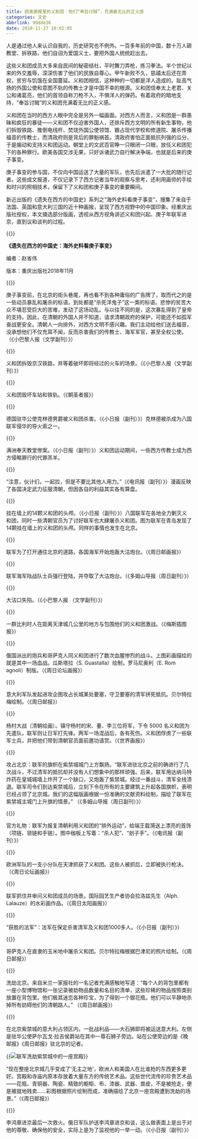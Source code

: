 ```yaml
---
title: 欧美画报里的义和团：他们“奉旨讨贼”，充满着无比的正义感
categories: 文史
abbrlink: 99dde36
date: 2018-11-27 10:02:05
---
```

人是通过他人来认识自我的，历史研究也不例外。一百多年前的中国，数十万人砸教堂、拆铁路，他们自诩为爱国义士，要把外国人统统赶出去。

这些义和团成员大多来自民间的秘密结社，平时舞刀弄枪，练习拳法。半个世纪以来的外交羞辱，深深伤害了他们的民族自尊心。甲午新败不久，慈禧太后还在弄权，贫穷与饥饿在全国蔓延。义和团相信，这种种的一切都是洋人造成的。趾高气扬的外国公使和意图不轨的传教士才是中国不幸的根源。义和团信奉太上老君、关公和诸葛亮，他们的首领自称刀枪不入，不惧洋人的弹药。有着政府的暗地支持，“奉旨讨贼”的义和团充满着无比的正义感。

义和团在当时的西方人眼中完全是另外一幅画面。对西方人而言，义和团是一群愚昧和疯狂的暴徒——义和团不仅迫害外国人，还排斥西方文明的所有新生事物，他们拆毁铁路、推倒电线杆、焚烧外国公使领馆、霸占现代学校和修道院、屠杀传播福音的传教士，而清政府则是背后的罪魁祸首。清政府害怕正面抵抗列强的瓜分，于是煽动和支持义和团运动。朝堂上的文武百官睁一只眼闭一只眼，放任义和团犯下的各种罪行。欧美各国交涉无果，只好诉诸武力自行解决争端，也就是后来的庚子事变。

庚子事变的参与国，不仅向中国运送了大量的军队，也先后派遣了一大批的随行记者。这些成文报道，不仅记录下了西方记者当年的观察与思考，还利用画师的手绘和时兴的照相技术，保留下了义和团和庚子事变的重要瞬间。

新近出版的《遗失在西方的中国史》系列之“海外史料看庚子事变”，搜集了来自于法国、英国和意大利三国的近十种画报，呈现了西方视野中的中国印象。经重庆出版社授权，本文摘选部分版画，透视从西方视角讲述义和团兴起、庚子年联军进京，直到议和谈判的过程。

{{<img src="https://ian2.oss-cn-hangzhou.aliyuncs.com/2018-11-27-020230.jpg" alt="">}}

**《遗失在西方的中国史：海外史料看庚子事变》**

编者：赵省伟

版本：重庆出版社2018年11月

{{<img src="https://ian2.oss-cn-hangzhou.aliyuncs.com/2018-11-27-020309.jpg" alt="">}}

庚子事变前，在北京的街头巷尾，再也看不到各种庸俗的广告牌了，取而代之的是一些动员暴乱和屠杀的标语。到处都是“杀死洋鬼子”这一类的标语。悲惨的贫苦大众不堪忍受巨大的苦难，发动了这场动乱。与以往不同的是，这次暴乱得到了皇帝的支持。因此，在清朝的外国人并不知道，请求清朝政府的保护，可能还不如孤军奋战更安全。清朝人一向排外，对西方文明不感兴趣。我们主动给他们送去福音，没承想他们不仅充耳不闻，反而杀害我们的传教士、海军军官，甚至全权公使。 （《小巴黎人报（文学副刊）》）

{{<img src="https://ian2.oss-cn-hangzhou.aliyuncs.com/2018-11-27-020332.jpg" alt="">}}

义和团拆毁京汉铁路，并等着破坏即将经过的火车的场景。（《小巴黎人报（文学副刊）》）

{{<img src="https://ian2.oss-cn-hangzhou.aliyuncs.com/2018-11-27-020344.jpg" alt="">}}

义和团毁坏车站和铁轨。（《朝圣者报》）

{{<img src="https://ian2.oss-cn-hangzhou.aliyuncs.com/2018-11-27-020354.jpg" alt="">}}

德国驻华公使克林德男爵被义和团杀害。（《小日报（副刊）》）克林德被杀成为八国联军侵华的导火索之一。

{{<img src="https://ian2.oss-cn-hangzhou.aliyuncs.com/2018-11-27-020406.jpg" alt="">}}

满洲奉天教堂惨案。（《小日报（副刊）》）义和团运动期间，一些西方传教士成为西方侵略罪行的代罪羔羊。

{{<img src="https://ian2.oss-cn-hangzhou.aliyuncs.com/2018-11-27-020423.jpg" alt="">}}

“注意，伙计们，一起拉，但是不要比其他人用力。”（《电讯报（副刊）》）漫画反映了各国决定武力征服清朝，但因各自的利益其实各有算盘。

{{<img src="https://ian2.oss-cn-hangzhou.aliyuncs.com/2018-11-27-020441.jpg" alt="">}}

挂在墙上的14颗义和团的头颅。（《小日报（副刊）》）八国联军在各地全力剿灭义和团，同时一些清朝官员为了讨好联军也大肆屠杀义和团。图为联军在青岛发现了14颗挂在墙上的义和团的头颅。同样的事情也发生在北京。

{{<img src="https://ian2.oss-cn-hangzhou.aliyuncs.com/2018-11-27-020502.jpg" alt="">}}

联军为了打开通往北京的道路，各国海军开始炮轰大沽炮台。（《周日邮画报》）

{{<img src="https://ian2.oss-cn-hangzhou.aliyuncs.com/2018-11-27-020512.jpg" alt="">}}

联军海军陆战队士兵强行登陆，并夺取了大沽炮台。（《多姆山导报（周日副刊）》）

{{<img src="https://ian2.oss-cn-hangzhou.aliyuncs.com/2018-11-27-020526.jpg" alt="">}}

大沽口失陷。（《小巴黎人报 （文学副刊）》）

{{<img src="https://ian2.oss-cn-hangzhou.aliyuncs.com/2018-11-27-020538.jpg" alt="">}}

一群比利时人在距离天津城几公里的地方与包围他们的义和团激战。（《梅斯插图报》）

{{<img src="https://ian2.oss-cn-hangzhou.aliyuncs.com/2018-11-27-020550.jpg" alt="">}}

俄国派出的炮兵和哥萨克人同义和团进行了数次血腥惨烈的战斗。上图彩画描绘的就是其中一场血战。瓜斯塔拉（S. Guastalla）绘制，罗马尼奥利（E. Rom agnoli）制版。（《周日论坛画报》）

{{<img src="https://ian2.oss-cn-hangzhou.aliyuncs.com/2018-11-27-020603.jpg" alt="">}}

意大利军队发起进攻企图攻占长城某处要塞，守卫要塞的清军拼死抵抗。贝尔特拉梅绘制。（《周日邮报》）

{{<img src="https://ian2.oss-cn-hangzhou.aliyuncs.com/2018-11-27-020619.jpg" alt="">}}

杨村大战（清朝绘画）。镇守杨村的宋、董、李三位将军，下令 5000 名义和团为先遣队，联军则让日军打先锋。两军一场混战后，各有死伤。义和团俘虏了一些联军士兵，并把他们带到清朝官员面前邀功请赏。（《世界画报》）

{{<img src="https://ian2.oss-cn-hangzhou.aliyuncs.com/2018-11-27-020644.jpg" alt="">}}

攻占北京：联军的旗帜在紫禁城城门上方飘扬。“联军进驻北京之前的确进行了几次战斗，不过清军的抵抗却并没有人们想象中的那样顽强。后来，联军用达纳马特炸药在皇城城墙上炸开了一个缺口，又炮轰了紫禁城。经过一番战斗，清军全线溃退。联军司令们到达紫禁城后，立刻下令在所有的主要建筑上升起各国旗帜，表明已经占领了北京城。我们的这幅版画根据一份准确的文献资料绘制，描绘了联军在紫禁城主城门上升旗的情景。” （《多姆山导报（周日副刊）》）

{{<img src="https://ian2.oss-cn-hangzhou.aliyuncs.com/2018-11-27-020656.jpg" alt="">}}

官方礼物：联军为报复清朝利用义和团的“排外运动”，给端王载漪送上漂亮的首饰（项链、锁链和手链）。图中枷板上写着：“杀人犯”、“刽子手”。（《电讯报（副刊）》）

{{<img src="https://ian2.oss-cn-hangzhou.aliyuncs.com/2018-11-27-020712.jpg" alt="">}}

欧洲军队的一支小分队在天津抓获了义和团。这些人被抓后，立即被执行枪决。（《周日论坛画报》）

{{<img src="https://ian2.oss-cn-hangzhou.aliyuncs.com/2018-11-27-020732.jpg" alt="">}}

联军抓住并审问义和团成员的场景。国际园艺生产者协会拉洛兹先生（Alph. Lalauze）的水彩画作品。（《周日太阳画报》）

{{<img src="https://ian2.oss-cn-hangzhou.aliyuncs.com/2018-11-27-020746.jpg" alt="">}}

“获胜的法军”：法军在保定杀害清军及义和团1000多人。（《小日报（副刊）》）

{{<img src="https://ian2.oss-cn-hangzhou.aliyuncs.com/2018-11-27-020800.jpg" alt="">}}

哥萨克人在直隶的玉米地中屠杀义和团。贝尔特拉梅根据巴津尼的照片绘制。（《周日邮报》）

{{<img src="https://ian2.oss-cn-hangzhou.aliyuncs.com/2018-11-27-020812.jpg" alt="">}}

洗劫北京。来自米兰一家报社的一名记者充满感触地写道：“每个人的背包里都有一座小型博物馆和一张记录被劫物品数量和名目的清单，这些珍稀的物品按照类别放置在背包里。他们极其迷恋各种珍宝，为了得到一个银花瓶，他们可以平静地杀掉所有妨碍他们的清朝路人。” （《周日邮画报》）

{{<img src="https://ian2.oss-cn-hangzhou.aliyuncs.com/2018-11-27-020848.jpg" alt="">}}

在北京紫禁城的意大利占领区内，一批战利品——大石狮即将被运送意大利。左侧是驻华公使萨尔瓦戈·拉吉侯爵站在其中一尊石狮子旁边。站在公使旁边的是《晚邮报》《周日邮报》驻北京的记者。

{{<img src="https://ian2.oss-cn-hangzhou.aliyuncs.com/2018-11-27-020900.jpg" alt="联军洗劫紫禁城中的一座宫殿">}}

“现在整座北京城几乎变成了‘无主之地’，欧洲人和美国人在比谁抢的东西更多更好。宫殿和寺庙内原本存放着大量东方的传统艺术品。这些世代流传的珍贵艺术品——花瓶、青铜器、陶瓷、精致的橱柜、布、漆器、武器、兽皮，不是被抢走，便是被就地贱卖……彩图根据照片绘制而成，准确描绘了北京一座宫殿遭到洗劫的场景。”（《周日邮报》）

{{<img src="https://ian2.oss-cn-hangzhou.aliyuncs.com/2018-11-27-020921.jpg" alt="">}}

李鸿章进京最后一次救火。俄日军队护送李鸿章进京和谈，这么做表面上是出于对他的尊敬、确保他的安全，实际上是为了监视他的一举一动。（《小日报（副刊）》）